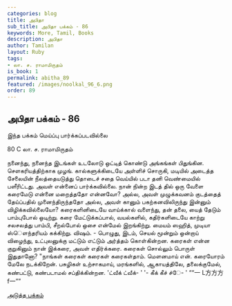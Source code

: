 ```yaml
---
categories: blog
title: அபிதா
sub_title: அபிதா பக்கம் - 86
keywords: More, Tamil, Books
description: அபிதா
author: Tamilan
layout: Ruby
tags:
- லா. ச. ராமாமிருதம்
is_book: 1
permalink: abitha_89
featured: /images/noolkal_96_6.png
order: 89
---
```

## அபிதா பக்கம் - 86

இந்த பக்கம் மெய்ப்பு பார்க்கப்படவில்லை

﻿80 C லா. ச. ராமாமிருதம்

நனைந்து, நனைந்த இடங்கள் உடலோடு ஒட்டித் கொண்டு அங்கங்கள் பிதுங்கின. செளகரியத்திற்காக முழங். கால்களுக்கிடையே அள்ளிச் சொருகி, மடியில் அடைத்த சேலையின் நீலத்தையடுத்து தொடைச் சதை வெய்யில் படா தனி வெண்மையில் பளீரிட்டது. அவள் என்னைப் பார்க்கவில்லை. நான் நின்ற இடத் தில் ஒரு வேளை கரைமேடு என்னை மறைத்ததோ என்னவோ? அல்ல, அவள் முழுக்கவனம் குடத்தைத் தேய்ப்பதில் முனைந்திருந்ததோ அல்ல, அவள் கானும் பகற்கனவிலிருந்து இன்னும் விழிக்கவில்லையோ? கரைகளினிடையே வாய்க்கால் வளைந்து, தன் தலை, யைத் தேடும் பாம்புபோல் ஒடிற்று. கரை மேட்டுக்கப்பால், வயல்களில், கதிர்களிடையே காற்று சலசலத்து பாம்பி, சீறல்போல் ஒசை என்மேல் இறங்கிற்று. மையம் ஸஹித், முடியா ஸ்ெளந்தரியம் கக்கிற்று. விஷம். - பொழுது, இடம், செயல் மூன்றும் ஒன்றாய் விழைந்து, உட்புலனுக்கு மட்டும் எட்டும் அர்த்தம் கொள்கின்றன. கரைகள் என்ன குறுகினும் நான் இக்கரை, அவள் எதிர்க்கரை. கரைகள் சொல்லும் பொருள் இதுதானோ? "நாங்கள் கரைகள் கரைகள் கரைகள்தாம். மெளனமாய் என். கரையோரம் மேலே நடக்கிறேன். பசுழிகள் உற்சாகமாய், மரங்களில், ஆகாயத்திலே, தலைக்குமேல், கண்பட்டு, கண்படாமல் சப்திக்கின்றன. 'ட்வீக் ட்வீக்- ' '- கீக் கீச் ச்ே- ' ““一 L方方方f一””

[அடுத்த பக்கம்](abitha_90)